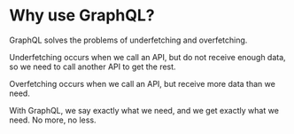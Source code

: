 # Why use GraphQL?

GraphQL solves the problems of underfetching and overfetching.

Underfetching occurs when we call an API, but do not receive enough data, so we need to call another API to get the rest.

Overfetching occurs when we call an API, but receive more data than we need.

With GraphQL, we say exactly what we need, and we get exactly what we need. No more, no less.
